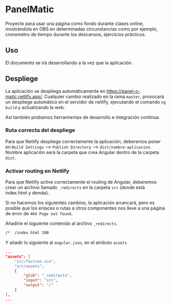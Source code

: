 # PanelMatic

Proyecto para usar una página como fondo durante clases online, mostrándola en OBS en determinadas circunstancias como por ejemplo, cronométro de tiempo durante los descansos, ejercicios prácticos.

## Uso

El documento se irá desarrollando a la vez que la aplicación.

## Despliege

La aplicación se despliega automáticamente en https://panel-o-matic.netlify.app/. 
Cualquier cambio realizado en la rama `master`, provocará un despliege automático en el servidor de netlify, ejecutando el comando `ng build` y actualizando la web. 

Así también probamos herramientas de desarrollo e integración contínua.

### Ruta correcta del despliege

Para que Netlify despliege correctamente la aplicación, deberemos poner en 
`Build Settings` --> `Publish Directory` --> `dist/nombre-aplicacion`. Nombre aplicación será la carpeta que crea Angular dentro de la carpeta `dist`.

### Activar routing en Netlify

Para que Netlify active correctamente el routing de Angular, deberemos crear un archivo llamado `_redirects` en la carpeta `src` (donde está index.html y demás).

Si no hacemos los siguientes cambios, la aplicación arrancará, pero es posible que los enlaces o rutas a otros componentes nos lleve a una página de error de ``404 Page not found``.

Añadirle el siguiente contenido al archivo `_redirects`.

```html
/*  /index.html 200
```

Y añadir lo siguiente al `angular.json`, en el atributo `assets`

```json
...
"assets": [
    "src/favicon.ico",
    "src/assets",
    {
        "glob": "_redirects",
        "input": "src",
        "output": "/"
    }
],
...
```
